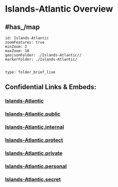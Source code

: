 # Islands-Atlantic Overview


## #has_/map 


```leaflet
id: Islands-Atlantic
zoomFeatures: true 
minZoom: 2 
maxZoom: 18
geojsonFolder: ./Islands-Atlantic//
markerFolder: ./Islands-Atlantic/
```



```folderv
```

```ccard
type: folder_brief_live
```
 


## Confidential Links & Embeds: 

### [Islands-Atlantic](/_Standards/Earth/Continent/Europe/Europe~South/Spain/Islands-Atlantic.md) 

### [Islands-Atlantic.public](/_public/Earth/Continent/Europe/Europe~South/Spain/Islands-Atlantic.public.md) 

### [Islands-Atlantic.internal](/_internal/Earth/Continent/Europe/Europe~South/Spain/Islands-Atlantic.internal.md) 

### [Islands-Atlantic.protect](/_protect/Earth/Continent/Europe/Europe~South/Spain/Islands-Atlantic.protect.md) 

### [Islands-Atlantic.private](/_private/Earth/Continent/Europe/Europe~South/Spain/Islands-Atlantic.private.md) 

### [Islands-Atlantic.personal](/_personal/Earth/Continent/Europe/Europe~South/Spain/Islands-Atlantic.personal.md) 

### [Islands-Atlantic.secret](/_secret/Earth/Continent/Europe/Europe~South/Spain/Islands-Atlantic.secret.md)

